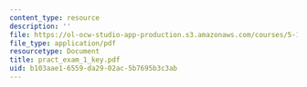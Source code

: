 ```yaml
---
content_type: resource
description: ''
file: https://ol-ocw-studio-app-production.s3.amazonaws.com/courses/5-13-organic-chemistry-ii-fall-2006/b103aae16559da2902ac5b7695b3c3ab_pract_exam_1_key.pdf
file_type: application/pdf
resourcetype: Document
title: pract_exam_1_key.pdf
uid: b103aae1-6559-da29-02ac-5b7695b3c3ab
---
```

